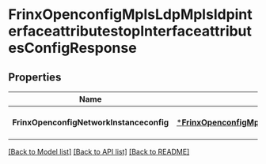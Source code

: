 # FrinxOpenconfigMplsLdpMplsldpinterfaceattributestopInterfaceattributesConfigResponse

## Properties
Name | Type | Description | Notes
------------ | ------------- | ------------- | -------------
**FrinxOpenconfigNetworkInstanceconfig** | [***FrinxOpenconfigMplsLdpMplsldpinterfaceattributestopInterfaceattributesConfig**](frinx.openconfig.mpls.ldp.mplsldpinterfaceattributestop.interfaceattributes.Config.md) |  | [optional] [default to null]

[[Back to Model list]](../README.md#documentation-for-models) [[Back to API list]](../README.md#documentation-for-api-endpoints) [[Back to README]](../README.md)


